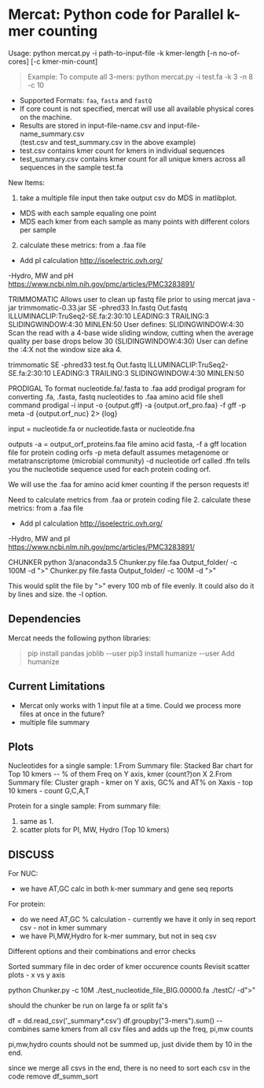 Mercat: Python code for Parallel k-mer counting
================================================
  
Usage: python mercat.py -i path-to-input-file -k kmer-length [-n no-of-cores] [-c kmer-min-count]
> Example: To compute all 3-mers:
            python mercat.py -i test.fa -k 3 -n 8 -c 10
            
- Supported Formats: `faa`, `fasta` and `fastQ`
- If core count is not specified, mercat will use all available physical cores on the machine.
- Results are stored in input-file-name.csv and input-file-name_summary.csv  
   (test.csv and test_summary.csv in the above example)  
- test.csv contains kmer count for kmers in individual sequences  
- test_summary.csv contains kmer count for all unique kmers across all sequences in the sample test.fa

New Items:
1. take a multiple file input then take output csv do MDS in matlibplot. 
 - MDS with each sample equaling one point
 - MDS each kmer from each sample as many points with different colors per sample 
2. calculate these metrics: from a .faa file
- Add pI calculation
http://isoelectric.ovh.org/

-Hydro, MW and pH
https://www.ncbi.nlm.nih.gov/pmc/articles/PMC3283891/


TRIMMOMATIC
Allows user to clean up fastq file prior to using mercat
java -jar trimmomatic-0.33.jar SE -phred33 In.fastq Out.fastq ILLUMINACLIP:TruSeq2-SE.fa:2:30:10 LEADING:3 TRAILING:3 SLIDINGWINDOW:4:30 MINLEN:50
User defines: 
SLIDINGWINDOW:4:30
Scan the read with a 4-base wide sliding window, cutting when the average quality per base drops below 30 (SLIDINGWINDOW:4:30)
User can define the :4:X not the window size aka 4. 

trimmomatic SE -phred33 test.fq Out.fastq ILLUMINACLIP:TruSeq2-SE.fa:2:30:10 LEADING:3 TRAILING:3 SLIDINGWINDOW:4:30 MINLEN:50

PRODIGAL
To format nucleotide.fa/.fasta to .faa
add prodigal program for converting .fa, .fasta, fastq nucleotides to .faa amino acid file
shell command 
prodigal -i input -o {output.gff} -a {output.orf_pro.faa} -f gff -p meta -d {output.orf_nuc} 2> {log}

input = nucleotide.fa or nucleotide.fasta or nucleotide.fna

outputs 
-a = output_orf_proteins.faa file amino acid fasta, 
-f a gff location file for protein coding orfs
-p meta default assumes metagenome or metatranscriptome (microbial community)
-d nucleotide orf called .ffn tells you the nucleotide sequence used for each protein coding orf. 

We will use the .faa for amino acid kmer counting if the person requests it!

Need to calculate metrics from .faa or protein coding file
2. calculate these metrics: from a .faa file
- Add pI calculation
http://isoelectric.ovh.org/

-Hydro, MW and pI
https://www.ncbi.nlm.nih.gov/pmc/articles/PMC3283891/


CHUNKER
python 3/anaconda3.5
Chunker.py file.faa Output_folder/ -c 100M -d ">"
Chunker.py file.fasta Output_folder/ -c 100M -d ">"

This would split the file by ">" every 100 mb of file evenly. It could also do it by lines and size. the -l option. 

Dependencies
------------
Mercat needs the following python libraries:   
> pip install pandas joblib --user
> pip3 install humanize --user
Add humanize 


Current Limitations
--------------------
- Mercat only works with 1 input file at a time. Could we process more files at once in the future?
- multiple file summary


Plots
----

Nucleotides for a single sample:
1.From Summary file: Stacked Bar chart for Top 10 kmers -- % of them Freq on Y axis, kmer (count?)on X
2.From Summary file: Cluster graph - kmer on Y axis, GC% and AT% on Xaxis - top 10 kmers - count G,C,A,T

Protein for a single sample:
From summary file:
1. same as 1. 
2. scatter plots for PI, MW, Hydro (Top 10 kmers)


DISCUSS
--------
For NUC:
 - we have AT,GC calc in both k-mer summary and gene seq reports

For protein: 
 - do we need AT,GC % calculation - currently we have it only in seq report csv - not in kmer summary
 - we have Pi,MW,Hydro for k-mer summary, but not in seq csv

Different options and their combinations and error checks

Sorted summary file in dec order of kmer occurence counts 
Revisit scatter plots - x vs y axis

python Chunker.py -c 10M ./test_nucleotide_file_BIG.00000.fa ./testC/ -d">"

should the chunker be run on large fa or split fa's

df = dd.read_csv('_summary*.csv')
df.groupby("3-mers").sum()   -- combines same kmers from all csv files and adds up the freq, pi,mw counts

pi,mw,hydro counts should not be summed up, just divide them by 10 in the end.


since we merge all csvs in the end, there is no need to sort each csv in the code remove df_summ_sort



